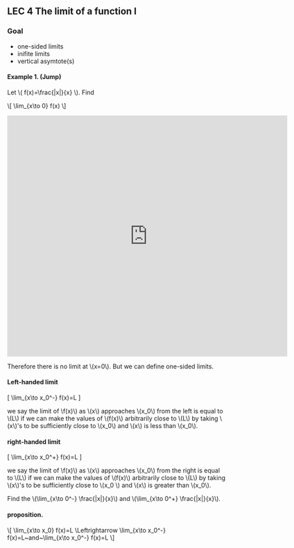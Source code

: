 ## LEC 4 The limit of a function I

### Goal 

 * one-sided limits
 * inifite limits
 * vertical asymtote(s)

#### Example 1. (Jump)

Let \\( f(x)=\frac{|x|}{x} \\). Find

\\[
\lim_{x\to 0} f(x)
\\]

<iframe scrolling="no" src="https://tube.geogebra.org/material/iframe/id/616813/width/646/height/556/border/888888/rc/false/ai/false/sdz/true/smb/false/stb/false/stbh/true/ld/false/sri/true/at/auto" width="646px" height="556px" style="border:0px;"> </iframe>

Therefore there is no limit at \\(x=0\\). But we can define one-sided limits.

#### Left-handed limit

\[
\lim_{x\to x_0^-} f(x)=L
\]

we say the limit of \\f(x)\\) as \\(x\\) approaches \\(x_0\\) from the left is equal to \\(L\\) if
 we can make the values of \\(f(x)\\) arbitrarily close to \\(L\\) by taking \\(x\\)'s to be sufficiently close to  \\(x_0\\) and \\(x\\) is less than \\(x_0\\).
 
 #### right-handed limit

\[
\lim_{x\to x_0^+} f(x)=L
\]

we say the limit of \\f(x)\\) as \\(x\\) approaches \\(x_0\\) from the right is equal to \\(L\\) if
 we can make the values of \\(f(x)\\) arbitrarily close to \\(L\\) by taking \\(x\\)'s to be sufficiently close to  \\(x_0 \\) and \\(x\\) is greater than \\(x_0\\).

Find the  \\(\lim_{x\to 0^-} \frac{|x|}{x}\\) and \\(\lim_{x\to 0^+} \frac{|x|}{x}\\).

#### proposition.

\\[
\lim_{x\to x_0} f(x)=L \Leftrightarrow \lim_{x\to x_0^-} f(x)=L~and~\lim_{x\to x_0^-} f(x)=L
\\]

